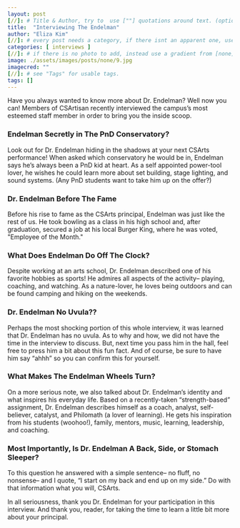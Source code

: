 ```yaml
---
layout: post
[//]: # Title & Author, try to  use [""] quotations around text. (optional, just formality).
title:  "Interviewing The Endelman"
author: "Eliza Kim"
[//]: # every post needs a category, if there isnt an apparent one, use [misc].
categories: [ interviews ]
[//]: # if there is no photo to add, instead use a gradient from [none] folder by picking a number from 1-10. (all gradients are .jpg)
image: ./assets/images/posts/none/9.jpg
imagecred: ""
[//]: # see "Tags" for usable tags.
tags: []
---
```


Have you always wanted to know more about Dr. Endelman? Well
now you can! Members of CSArtisan recently interviewed the
campus’s most esteemed staff member in order to bring you the
inside scoop.

### Endelman Secretly in The PnD Conservatory?

Look out for Dr. Endelman hiding in the shadows at your next CSArts performance! When asked which conservatory he would be in, Endelman says he’s always been a PnD kid at heart. As a self appointed power-tool lover, he wishes he could learn more about set building, stage lighting, and sound systems. (Any PnD students want to take him up on the offer?)

### Dr. Endelman Before The Fame

Before his rise to fame as the CSArts principal, Endelman was just like the rest of us. He took bowling as a class in his high school and, after graduation, secured a job at his local Burger King, where he was voted, "Employee of the Month." 

### What Does Endelman Do Off The Clock?

Despite working at an arts school, Dr. Endelman described one of his favorite hobbies as sports! He admires all aspects of the activity– playing, coaching, and watching. As a nature-lover, he loves being outdoors and can be found camping and hiking on the weekends.

### Dr. Endelman No Uvula??

Perhaps the most shocking portion of this whole interview, it was learned that Dr. Endelman has no uvula. As to why and how, we did not have the time in the interview to discuss. But, next time you pass him in the hall, feel free to press him a bit about this fun fact. And of course, be sure to have him say “ahhh” so you can confirm this for yourself.

### What Makes The Endelman Wheels Turn?

On a more serious note, we also talked about Dr. Endelman’s identity and what inspires his everyday life. Based on a recently-taken “strength-based” assignment, Dr. Endelman describes himself as a coach, analyst, self-believer, catalyst, and Philomath (a lover of learning). He gets his inspiration from his students (woohoo!), family, mentors, music, learning, leadership, and coaching.

### Most Importantly, Is Dr. Endelman A Back, Side, or Stomach Sleeper?

To this question he answered with a simple sentence– no fluff, no nonsense– and I quote, “I start on my back and end up on my side.” Do with that information what you will, CSArts.

In all seriousness, thank you Dr. Endelman for your participation in this interview. And thank you, reader, for taking the time to learn a little bit more about your principal.